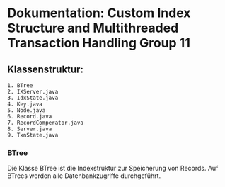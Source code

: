 # Dokumentation: Custom Index Structure and Multithreaded Transaction Handling Group 11 

## Klassenstruktur:

    1. BTree
    2. IXServer.java
    3. IdxState.java
    4. Key.java
    5. Node.java
    6. Record.java
    7. RecordComperator.java
    8. Server.java
    9. TxnState.java

### BTree 

Die Klasse BTree ist die Indexstruktur zur Speicherung von Records. 
Auf BTrees werden alle Datenbankzugriffe durchgeführt.


